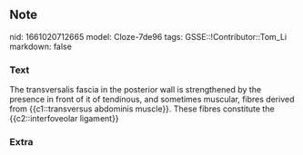 ## Note
nid: 1661020712665
model: Cloze-7de96
tags: GSSE::!Contributor::Tom_Li
markdown: false

### Text
<div>
  The transversalis fascia in the posterior wall is strengthened by
  the presence in front of it of tendinous, and sometimes muscular,
  fibres derived from {{c1::transversus abdominis muscle}}. These
  fibres constitute the {{c2::interfoveolar ligament}}
</div>

### Extra

